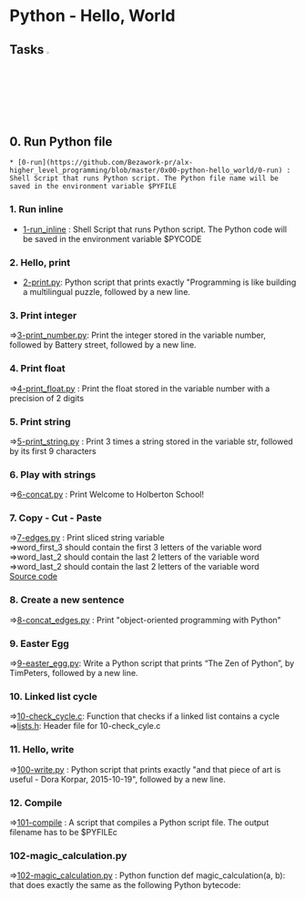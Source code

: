 # Python - Hello, World
## Tasks  <img src="https://user-images.githubusercontent.com/107026397/209345588-c8cc3382-31c2-417b-888a-666928ab0e1d.svg" width=3% height=3%/>
## 0. Run Python file <br>
    * [0-run](https://github.com/Bezawork-pr/alx-higher_level_programming/blob/master/0x00-python-hello_world/0-run) : Shell Script that runs Python script. The Python file name will be saved in the environment variable $PYFILE
### 1. Run inline <br>
  * [1-run_inline](https://github.com/Bezawork-pr/alx-higher_level_programming/blob/master/0x00-python-hello_world/1-run_inline) : Shell Script that runs Python script. The Python code will be saved in the environment variable $PYCODE
### 2. Hello, print <br>
  * [2-print.py](https://github.com/Bezawork-pr/alx-higher_level_programming/blob/master/0x00-python-hello_world/2-print.py): Python script that prints exactly "Programming is like building a multilingual puzzle, followed by a new line.
### 3. Print integer <br>
  =>[3-print_number.py](https://github.com/Bezawork-pr/alx-higher_level_programming/blob/master/0x00-python-hello_world/3-print_number.py): Print the integer stored in the variable number, followed by Battery street, followed by a new line.
### 4. Print float <br>
  =>[4-print_float.py](https://github.com/Bezawork-pr/alx-higher_level_programming/blob/master/0x00-python-hello_world/4-print_float.py) : Print the float stored in the variable number with a precision of 2 digits
### 5. Print string <br>
  =>[5-print_string.py](https://github.com/Bezawork-pr/alx-higher_level_programming/blob/master/0x00-python-hello_world/5-print_string.py) : Print 3 times a string stored in the variable str, followed by its first 9 characters
### 6. Play with strings <br>
  =>[6-concat.py](https://github.com/Bezawork-pr/alx-higher_level_programming/blob/master/0x00-python-hello_world/6-concat.py) : Print Welcome to Holberton School!
### 7. Copy - Cut - Paste <br>
  =>[7-edges.py](https://github.com/Bezawork-pr/alx-higher_level_programming/blob/master/0x00-python-hello_world/7-edges.py) : Print sliced string variable<br>
    =>word_first_3 should contain the first 3 letters of the variable word<br>
    =>word_last_2 should contain the last 2 letters of the variable word<br>
    =>word_last_2 should contain the last 2 letters of the variable word<br>
   [Source code](https://github.com/holbertonschool/0x00.py/blob/master/7-edges.py)
### 8. Create a new sentence <br>
  =>[8-concat_edges.py](https://github.com/Bezawork-pr/alx-higher_level_programming/blob/master/0x00-python-hello_world/8-concat_edges.py) : Print "object-oriented programming with Python"<br>
### 9. Easter Egg<br>
  =>[9-easter_egg.py](https://github.com/Bezawork-pr/alx-higher_level_programming/blob/master/0x00-python-hello_world/9-easter_egg.py): Write a Python script that prints “The Zen of Python”, by TimPeters, followed by a new line.
### 10. Linked list cycle <br>
  =>[10-check_cycle.c](https://github.com/Bezawork-pr/alx-higher_level_programming/blob/master/0x00-python-hello_world/10-linked_lists.c): Function that checks if a linked list contains a cycle 
  =>[lists.h](https://github.com/Bezawork-pr/alx-higher_level_programming/blob/master/0x00-python-hello_world/lists.h): Header file for 10-check_cyle.c
### 11. Hello, write <br>
  =>[100-write.py](https://github.com/Bezawork-pr/alx-higher_level_programming/blob/master/0x00-python-hello_world/100-write.py) :  Python script that prints exactly "and that piece of art is useful - Dora Korpar, 2015-10-19", followed by a new line.
### 12. Compile <br>
  =>[101-compile](https://github.com/Bezawork-pr/alx-higher_level_programming/blob/master/0x00-python-hello_world/101-compile) : A script that compiles a Python script file. The output filename has to be $PYFILEc
### 102-magic_calculation.py
  =>[102-magic_calculation.py](https://github.com/Bezawork-pr/alx-higher_level_programming/blob/master/0x00-python-hello_world/102-magic_calculation.py) :  Python function def magic_calculation(a, b): that does exactly the same as the following Python bytecode:
  
